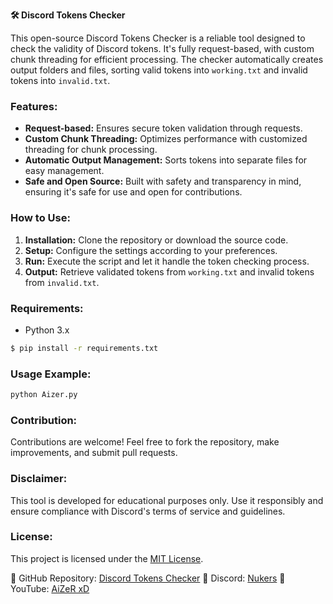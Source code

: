 **🛠️ Discord Tokens Checker**

This open-source Discord Tokens Checker is a reliable tool designed to check the validity of Discord tokens. It's fully request-based, with custom chunk threading for efficient processing. The checker automatically creates output folders and files, sorting valid tokens into `working.txt` and invalid tokens into `invalid.txt`.

### Features:
- **Request-based:** Ensures secure token validation through requests.
- **Custom Chunk Threading:** Optimizes performance with customized threading for chunk processing.
- **Automatic Output Management:** Sorts tokens into separate files for easy management.
- **Safe and Open Source:** Built with safety and transparency in mind, ensuring it's safe for use and open for contributions.

### How to Use:
1. **Installation:** Clone the repository or download the source code.
2. **Setup:** Configure the settings according to your preferences.
3. **Run:** Execute the script and let it handle the token checking process.
4. **Output:** Retrieve validated tokens from `working.txt` and invalid tokens from `invalid.txt`.

### Requirements:
- Python 3.x
```bash
$ pip install -r requirements.txt
```

### Usage Example:
```bash
python Aizer.py
```

### Contribution:
Contributions are welcome! Feel free to fork the repository, make improvements, and submit pull requests.

### Disclaimer:
This tool is developed for educational purposes only. Use it responsibly and ensure compliance with Discord's terms of service and guidelines.

### License:
This project is licensed under the [MIT License](LICENSE).

🔗 GitHub Repository: [Discord Tokens Checker](https://github.com/AxZeRxD/Discord-Tokens-Checke)
🔗 Discord: [Nukers](https://discord.gg/jkHZGV43tT)
🔗 YouTube: [AiZeR xD](https://www.youtube.com/@nukersop)
